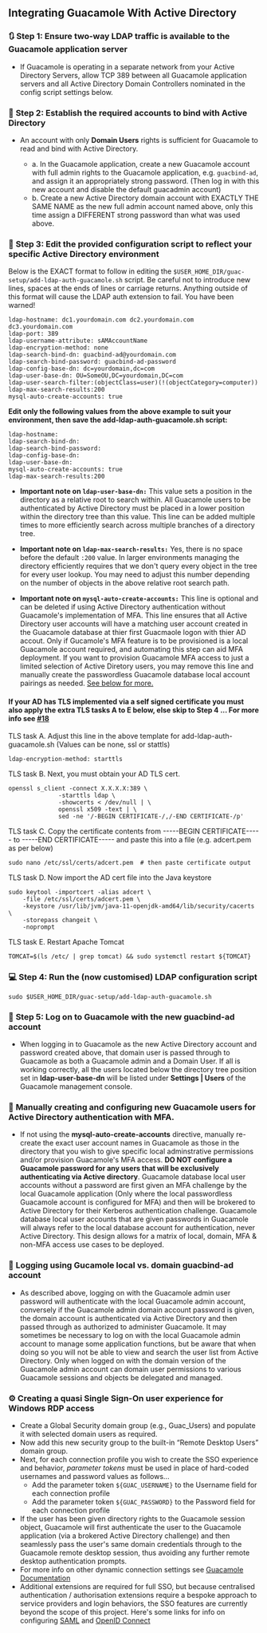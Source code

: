 ## Integrating Guacamole With Active Directory

### :arrows_clockwise: **Step 1: Ensure two-way LDAP traffic is available to the Guacamole application server**

- If Guacamole is operating in a separate network from your Active Directory Servers, allow TCP 389 between all Guacamole application servers and all Active Directory Domain Controllers nominated in the config script settings below.

### :key: **Step 2: Establish the required accounts to bind with Active Directory**

- An account with only **Domain Users** rights is sufficient for Guacamole to read and bind with Active Directory. 

   - a. In the Guacamole application, create a new Guacamole account with full admin rights to the Guacamole application, e.g. `guacbind-ad`, and assign it an appropriately strong password. (Then log in with this new account and disable the default guacadmin account)
   - b. Create a new Active Directory domain account with EXACTLY THE SAME NAME as the new full admin account named above, only this time assign a DIFFERENT strong password than what was used above. 

### :pencil: **Step 3: Edit the provided configuration script to reflect your specific Active Directory environment**

Below is the EXACT format to follow in editing the `$USER_HOME_DIR/guac-setup/add-ldap-auth-guacamole.sh` script. Be careful not to introduce new lines, spaces at the ends of lines or carriage returns. Anything outside of this format will cause the LDAP auth extension to fail. You have been warned! 

```
ldap-hostname: dc1.yourdomain.com dc2.yourdomain.com dc3.yourdomain.com
ldap-port: 389
ldap-username-attribute: sAMAccountName
ldap-encryption-method: none
ldap-search-bind-dn: guacbind-ad@yourdomain.com
ldap-search-bind-password: guacbind-ad-password
ldap-config-base-dn: dc=yourdomain,dc=com
ldap-user-base-dn: OU=SomeOU,DC=yourdomain,DC=com
ldap-user-search-filter:(objectClass=user)(!(objectCategory=computer))
ldap-max-search-results:200
mysql-auto-create-accounts: true
```

**Edit only the following values from the above example to suit your environment, then save the add-ldap-auth-guacamole.sh script:**

```
ldap-hostname:
ldap-search-bind-dn:
ldap-search-bind-password:
ldap-config-base-dn:
ldap-user-base-dn:
mysql-auto-create-accounts: true
ldap-max-search-results:200
```

- **Important note on `ldap-user-base-dn:`** This value sets a position in the directory as a relative root to search within. All Guacamole users to be authenticated by Active Directory must be placed in a lower position within the directory tree than this value. This line can be added multiple times to more efficiently search across multiple branches of a directory tree.

- **Important note on `ldap-max-search-results:`** Yes, there is no space before the default `:200` value. In larger environments managing the directory efficiently requires that we don't query every object in the tree for every user lookup. You may need to adjust this number depending on the number of objects in the above relative root search path.

- **Important note on `mysql-auto-create-accounts:`** This line is optional and can be deleted if using Active Directory authentication without Guacamole's implementation of MFA. This line ensures that all Active Directory user accounts will have a matching user account created in the Guacamole database at thier first Guacmaole logon with thier AD accout. Only if Gucamole's MFA feature is to be provisioned is a local Guacamole account required, and automating this step can aid MFA deployment. If you want to provision Guacamole MFA access to just a limited selection of Active Diretory users, you may remove this line and manually create the passwordless Guacamole database local account pairings as needed. [See below for more.](https://github.com/itiligent/Guacamole-Install/blob/main/ACTIVE-DIRECTORY-HOW-TO.md#busts_in_silhouette-manually-creating-and-configuring-new-guacamole-users-for-active-directory-authentication-with-mfa) 

#### If your AD has TLS implemented via a self signed certificate you must also apply the extra TLS tasks A to E below, else skip to Step 4 ... For more info see [#18](https://github.com/itiligent/Guacamole-Install/issues/18)

TLS task A. Adjust this line in the above template for add-ldap-auth-guacamole.sh (Values can be none, ssl or stattls) 
```
ldap-encryption-method: starttls 
```
TLS task B. Next, you must obtain your AD TLS cert. 
```
openssl s_client -connect X.X.X.X:389 \
              -starttls ldap \
              -showcerts < /dev/null | \
              openssl x509 -text | \
              sed -ne '/-BEGIN CERTIFICATE-/,/-END CERTIFICATE-/p'
```
TLS task C. Copy the certificate contents from -----BEGIN CERTIFICATE----- to -----END CERTIFICATE----- and paste this into a file (e.g. adcert.pem as per below)
```
sudo nano /etc/ssl/certs/adcert.pem  # then paste certificate output
```

TLS task D. Now import the AD cert file into the Java keystore
```
sudo keytool -importcert -alias adcert \
	-file /etc/ssl/certs/adcert.pem \
	-keystore /usr/lib/jvm/java-11-openjdk-amd64/lib/security/cacerts \
	-storepass changeit \
	-noprompt
```
TLS task E. Restart Apache Tomcat
````
TOMCAT=$(ls /etc/ | grep tomcat) && sudo systemctl restart ${TOMCAT}
````

### :computer: **Step 4: Run the (now customised) LDAP configuration script**

```shell
sudo $USER_HOME_DIR/guac-setup/add-ldap-auth-guacamole.sh
```



### :door: **Step 5: Log on to Guacamole with the new guacbind-ad account**

- When logging in to Guacamole as the new Active Directory account and password created above, that domain user is passed through to Guacamole as both a Guacamole admin and a Domain User. If all is working correctly, all the users located below the directory tree position set in **ldap-user-base-dn** will be listed under **Settings | Users** of the Guacamole management console.

### :busts_in_silhouette: **Manually creating and configuring new Guacamole users for Active Directory authentication with MFA.**

- If not using the **mysql-auto-create-accounts** directive, manually re-create the exact user account names in Guacamole as those in the directory that you wish to give specific local adminstrative permissions and/or provision Guacamole's MFA access. **DO NOT configure a Guacamole password for any users that will be exclusively authenticating via Active directory**. Guacamole database local user accounts without a password are first given an MFA challenge by the local Guacamole application (Only where the local passwordless Guacamole account is configured for MFA) and then will be brokered to Active Directory for their Kerberos authentication challenge. Guacamole database local user accounts that are given passwords in Guacamole will always refer to the local database account for authentication, never Active Directory. This design allows for a matrix of local, domain, MFA & non-MFA access use cases to be deployed.

### :key: **Logging using Gucamole local vs. domain guacbind-ad account**

- As described above, logging on with the Guacamole admin user password will authenticate with the local Guacamole admin account, conversely if the Guacamole admin domain account password is given, the domain account is authenticated via Active Directory and then passed through as authorized to administer Guacamole. It may sometimes be necessary to log on with the local Guacamole admin account to manage some application functions, but be aware that when doing so you will not be able to view and search the user list from Active Directory. Only when logged on with the domain version of the Guacamole admin account can domain user permissions to various Guacamole sessions and objects be delegated and managed.

### :gear: **Creating a quasi Single Sign-On user experience for Windows RDP access**

- Create a Global Security domain group (e.g., Guac_Users) and populate it with selected domain users as required. 
- Now add this new security group to the built-in “Remote Desktop Users” domain group.
- Next, for each connection profile you wish to create the SSO experience and behavior, _parameter_ _tokens_ must be used in place of hard-coded usernames and password values as follows... 
  - Add the parameter token `${GUAC_USERNAME}` to the Username field for each connection profile
  - Add the parameter token `${GUAC_PASSWORD}` to the Password field for each connection profile
- If the user has been given directory rights to the Guacamole session object, Guacamole will first authenticate the user to the Guacamole application (via a brokered Active Directory challenge) and then seamlessly pass the user's same domain credentials through to the Guacamole remote desktop session, thus avoiding any further remote desktop authentication prompts.
- For more info on other dynamic connection settings see [Guacamole Documentation](https://guacamole.apache.org/doc/gug/configuring-guacamole.html#parameter-tokens)
- Additional extensions are required for full SSO, but because centralised authentication / authorisation extensions require a bespoke approach to service providers and login behaviors, the SSO features are currently beyond the scope of this project. Here's some links for info on configuring [SAML](https://guacamole.apache.org/doc/gug/saml-auth.html#) and [OpenID Connect](https://guacamole.apache.org/doc/gug/openid-auth.html)

